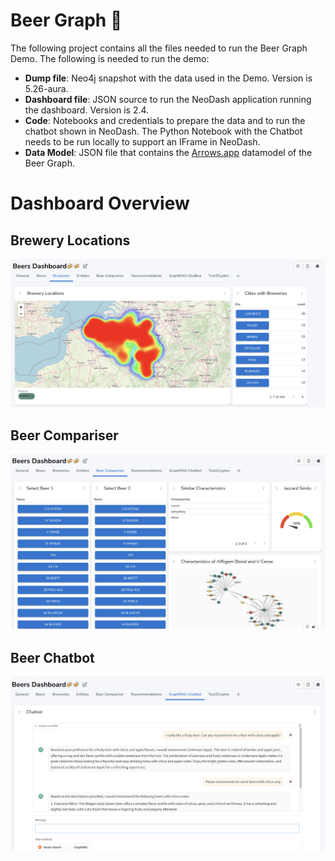 # Beer Graph 🍻

The following project contains all the files needed to run the Beer Graph Demo. The following is needed to run the demo: 
- **Dump file**: Neo4j snapshot with the data used in the Demo. Version is 5.26-aura. 
- **Dashboard file**: JSON source to run the NeoDash application running the dashboard. Version is 2.4. 
- **Code**: Notebooks and credentials to prepare the data and to run the chatbot shown in NeoDash. The Python Notebook with the Chatbot needs to be run locally to support an IFrame in NeoDash.
- **Data Model**: JSON file that contains the [Arrows.app](https://arrows.app/) datamodel of the Beer Graph. 

# Dashboard Overview

## Brewery Locations
![Brewery Locations](images/image01.png)   

## Beer Compariser
![Beer Compariser](images/image02.png)   

## Beer Chatbot
![Beer Chatbot](images/image03.png)   
